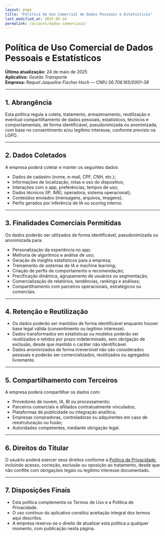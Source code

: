 ```yaml
---
layout: page
title: "Política de Uso Comercial de Dados Pessoais e Estatísticos"
last_modified_at: 2025-05-24
permalink: /account/dados-comerciais/
---
```


# Política de Uso Comercial de Dados Pessoais e Estatísticos

**Última atualização:** 24 de maio de 2025  
**Aplicativo:** *Gestão Transporte*  
**Empresa:** *Raquel Jaqueline Fischer Hoch* — CNPJ *56.706.165/0001-38*  

---

## 1. Abrangência

Esta política regula a coleta, tratamento, armazenamento, reutilização e eventual compartilhamento de dados pessoais, estatísticos, técnicos e comportamentais, de forma identificável, pseudonimizada ou anonimizada, com base no consentimento e/ou legítimo interesse, conforme previsto na LGPD.

---

## 2. Dados Coletados

A empresa poderá coletar e manter os seguintes dados:

- Dados de cadastro (nome, e-mail, CPF, CNH, etc.);
- Informações de localização, rotas e uso do dispositivo;
- Interações com o app, preferências, tempos de uso;
- Dados técnicos (IP, IMEI, operadora, sistema operacional);
- Conteúdos enviados (mensagens, arquivos, imagens);
- Perfis gerados por inferência de IA ou scoring interno.

---

## 3. Finalidades Comerciais Permitidas

Os dados poderão ser utilizados de forma identificável, pseudonimizada ou anonimizada para:

- Personalização da experiência no app;
- Melhoria de algoritmos e análise de uso;
- Geração de insights estatísticos para a empresa;
- Treinamento de sistemas de IA e machine learning;
- Criação de perfis de comportamento e recomendação;
- Precificação dinâmica, agrupamento de usuários ou segmentação;
- Comercialização de relatórios, tendências, rankings e análises;
- Compartilhamento com parceiros operacionais, estratégicos ou comerciais.

---

## 4. Retenção e Reutilização

- Os dados poderão ser mantidos de forma identificável enquanto houver base legal válida (consentimento ou legítimo interesse).
- Dados transformados em estatísticas ou modelos poderão ser reutilizados e retidos por prazo indeterminado, sem obrigação de exclusão, desde que mantido o caráter não identificável.
- Dados anonimizados de forma irreversível não são considerados pessoais e poderão ser comercializados, reutilizados ou agregados livremente.

---

## 5. Compartilhamento com Terceiros

A empresa poderá compartilhar os dados com:

- Provedores de nuvem, IA, BI ou processamento;
- Parceiros comerciais e afiliados contratualmente vinculados;
- Plataformas de publicidade ou integração analítica;
- Empresas compradoras, controladoras ou adquirentes em caso de reestruturação ou fusão;
- Autoridades competentes, mediante obrigação legal.

---

## 6. Direitos do Titular

O usuário poderá exercer seus direitos conforme a [Política de Privacidade](/privacidade/), incluindo acesso, correção, exclusão ou oposição ao tratamento, desde que não conflite com obrigações legais ou legítimo interesse documentado.

---

## 7. Disposições Finais

- Esta política complementa os Termos de Uso e a Política de Privacidade.
- O uso contínuo do aplicativo constitui aceitação integral dos termos aqui descritos.
- A empresa reserva-se o direito de atualizar esta política a qualquer momento, com publicação nesta página.
